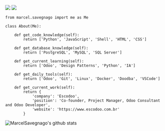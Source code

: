 [![](https://img.shields.io/badge/LinkedIn-marcelsavegnago-blue)](https://www.linkedin.com/in/marcelsavegnago/)
[![](https://img.shields.io/badge/Company-Escodoo-blueviolet)](https://www.escodoo.com.br)

```python3
from marcel.savegnago import me as Me

class About(Me):

    def get_code_knowledge(self):
        return ['Python', 'JavaScript', 'Shell', 'HTML', 'CSS']

    def get_database_knowledge(self):
        return ['PostgreSQL', 'MySQL', 'SQL Server']

    def get_current_learning(self):
        return ['Odoo', 'Design Patterns', 'Python', 'IA']

    def get_daily_tools(self):
        return ['Odoo', 'Git', 'Linux', 'Docker', 'Doodba', 'VSCode']

    def get_current_work(self):
        return {
            'company': 'Escodoo',
            'position': 'Co-founder, Project Manager, Odoo Consultant and Odoo Developer',
            'website': 'https://www.escodoo.com.br'
        }

```
![MarcelSavegnago's github stats](https://github-readme-stats.vercel.app/api?username=marcelsavegnago&show_icons=true&hide_border=true&theme=buefy)
